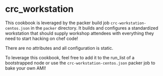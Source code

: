 # crc_workstation

This cookbook is leveraged by the packer build job `crc-workstation-centos.json` in the `packer` directory. It builds and configures a standardized workstation that should supply workshop attendees with everything they need to start hacking on chef code!

There are no attributes and all configuration is static.

To leverage this cookbook, feel free to add it to the run_list of a bootstrapped node or use the `crc-workstation-centos.json` packer job to bake your own AMI!
